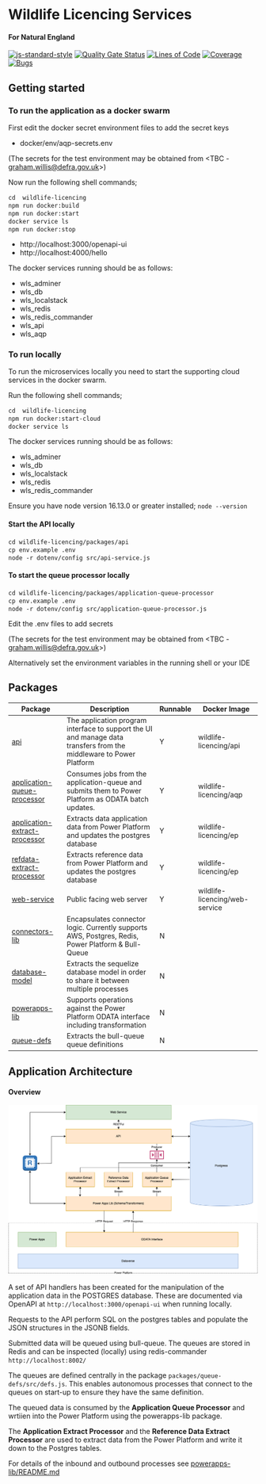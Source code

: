 # Wildlife Licencing Services

#### For Natural England

[![js-standard-style](https://img.shields.io/badge/code%20style-standard-brightgreen.svg)](http://standardjs.com)
[![Quality Gate Status](https://sonarcloud.io/api/project_badges/measure?project=DEFRA_wildlife-licencing&metric=alert_status)](https://sonarcloud.io/dashboard?id=DEFRA_wildlife-licencing)
[![Lines of Code](https://sonarcloud.io/api/project_badges/measure?project=DEFRA_wildlife-licencing&metric=ncloc)](https://sonarcloud.io/dashboard?id=DEFRA_wildlife-licencing)
[![Coverage](https://sonarcloud.io/api/project_badges/measure?project=DEFRA_wildlife-licencing&metric=coverage)](https://sonarcloud.io/dashboard?id=DEFRA_wildlife-licencing)
[![Bugs](https://sonarcloud.io/api/project_badges/measure?project=DEFRA_wildlife-licencing&metric=bugs)](https://sonarcloud.io/dashboard?id=DEFRA_wildlife-licencing)

## Getting started

### To run the application as a docker swarm

First edit the docker secret environment files to add the secret keys

- docker/env/aqp-secrets.env

(The secrets for the test environment may be obtained from <TBC - graham.willis@defra.gov.uk>)

Now run the following shell commands;

```shell
cd  wildlife-licencing
npm run docker:build
npm run docker:start
docker service ls
npm run docker:stop
```

- http://localhost:3000/openapi-ui
- http://localhost:4000/hello

The docker services running should be as follows:

- wls_adminer
- wls_db
- wls_localstack
- wls_redis
- wls_redis_commander
- wls_api
- wls_aqp

### To run locally

To run the microservices locally you need to start the supporting cloud services in the docker swarm.

Run the following shell commands;

```shell
cd  wildlife-licencing
npm run docker:start-cloud
docker service ls
```

The docker services running should be as follows:

- wls_adminer
- wls_db
- wls_localstack
- wls_redis
- wls_redis_commander

Ensure you have node version 16.13.0 or greater installed; `node --version`

#### Start the API locally

```shell
cd wildlife-licencing/packages/api
cp env.example .env
node -r dotenv/config src/api-service.js
```

#### To start the queue processor locally

```shell
cd wildlife-licencing/packages/application-queue-processor
cp env.example .env
node -r dotenv/config src/application-queue-processor.js
```

Edit the .env files to add secrets

(The secrets for the test environment may be obtained from <TBC - graham.willis@defra.gov.uk>)

Alternatively set the environment variables in the running shell or your IDE

## Packages

| Package | Description | Runnable | Docker Image |
| ----------- | ----------- | ----------- | ----------- |
| [api](packages/api) | The application program interface to support the UI and manage data transfers from the middleware to Power Platform | Y | wildlife-licencing/api |
| [application-queue-processor](packages/application-queue-processor) | Consumes jobs from the application-queue and submits them to Power Platform as ODATA batch updates. | Y | wildlife-licencing/aqp | 
| [application-extract-processor](packages/application-extract-processor) | Extracts data application data from Power Platform and updates the postgres database | Y | wildlife-licencing/ep | 
| [refdata-extract-processor](packages/refdata-extract-processor) | Extracts reference data from Power Platform and updates the postgres database | Y | wildlife-licencing/ep | 
| [web-service](packages/eps/web-service) | Public facing web server | Y | wildlife-licencing/web-service |
| [connectors-lib](packages/connectors-lib) | Encapsulates connector logic. Currently supports AWS, Postgres, Redis, Power Platform & Bull-Queue | N | 
| [database-model](packages/database-model) | Extracts the sequelize database model in order to share it between multiple processes | N | 
| [powerapps-lib](packages/powerapps-lib) | Supports operations against the Power Platform ODATA interface including transformation | N | 
| [queue-defs](packages/queue-defs) | Extracts the bull-queue queue definitions | N | 

## Application Architecture 

#### Overview
![](./wls-system-stack.png)

A set of API handlers has been created for the manipulation of the application data in the POSTGRES database. These are
documented via OpenAPI at `http://localhost:3000/openapi-ui` when running locally.

Requests to the API perform SQL on the postgres tables and populate the JSON structures in the JSONB fields. 

Submitted data will be queued using bull-queue. The queues are stored in Redis and can be inspected (locally) using redis-commander `http://localhost:8002/`

The queues are defined centrally in the package ```packages/queue-defs/src/defs.js```. This enables autonomous processes
that connect to the queues on start-up to ensure they have the same definition.

The queued data is consumed by the __Application Queue Processor__ and wrtiien into the Power Platform using the powerapps-lib package.

The __Application Extract Processor__ and the __Reference Data Extract Processor__ are used to extract data from the Power Platform and write it down to the Postgres tables.

For details of the inbound and outbound processes see [powerapps-lib/README.md](packages/powerapps-lib/README.md)

